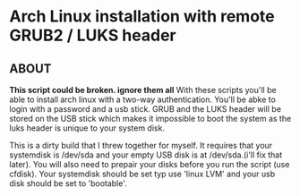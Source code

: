 # Arch Linux installation with remote GRUB2 / LUKS header

## ABOUT
**This script could be broken. ignore them all**
With these scripts you'll be able to install arch linux with a two-way authentication. You'll be abke to login with a password and a usb stick. GRUB and the LUKS header will be stored on the USB stick which makes it impossible to boot the system as the luks header is unique to your system disk.

This is a dirty build that I threw together for myself. It requires that your systemdisk is /dev/sda and your empty USB disk is at /dev/sda.(i'll fix that later). You will also need to prepair your disks before you run the script (use cfdisk). Your systemdisk should be set typ use 'linux LVM' and your usb disk should be set to 'bootable'.
